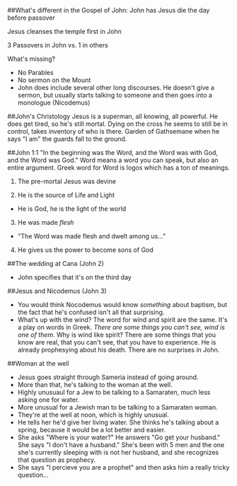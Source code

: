 ##What's different in the Gospel of John:
John has Jesus die the day before passover

Jesus cleanses the temple first in John

3 Passovers in John vs. 1 in others

What's missing?
 - No Parables
 - No sermon on the Mount
 - John does include several other long discourses. He doesn't give a sermon, but usually starts talking to someone and then goes into a monologue (Nicodemus)

##John's Christology
Jesus is a superman, all knowing, all powerful.
He does get tired, so he's still mortal.
Dying on the cross he seems to still be in control, takes inventory of who is there.
Garden of Gathsemane when he says "I am" the guards fall to the ground.

##John 1:1
"In the beginning was the Word, and the Word was with God, and the Word was God."
Word means a word you can speak, but also an entire argument. Greek word for Word is logos which has a ton of meanings.

1. The pre-mortal Jesus was devine

2. He is the source of Life and Light
 - He is God, he is the light of the world

3. He was made _flesh_
 - "The Word was made flesh and dwelt among us..."

4. He gives us the power to become sons of God

##The wedding at Cana (John 2)
 - John specifies that it's on the third day

##Jesus and Nicodemus (John 3)
 - You would think Nocodemus would know _something_ about baptism, but the fact that he's confused isn't all that surprising.
 - What's up with the wind? The word for wind and spirit are the same. It's a play on words in Greek. *There are some things you can't see, wind is one of them*. Why is wind like spirit? There are some things that you know are real, that you can't see, that you have to experience. He is already prophesying about his death. There are no surprises in John.

##Woman at the well
 - Jesus goes straight through Sameria instead of going around.
 - More than that, he's talking to the woman at the well.
 - Highly unusuaul for a Jew to be talking to a Samaraten, much less asking one for water.
 - More unusual for a Jewish man to be talking to a Samaraten woman.
 - They're at the well at noon, which is highly unusual.
 - He tells her he'd give her living water. She thinks he's talking about a spring, because it would be a lot better and easier.
 - She asks "Where is your water?" He answers "Go get your husband." She says "I don't have a husband." She's been with 5 men and the one she's currently sleeping with is not her husband, and she recognizes that question as prophecy.
 - She says "I percieve you are a prophet" and then asks him a really tricky question...


